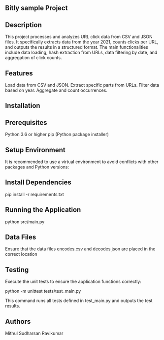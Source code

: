## Bitly sample Project

## Description

This project processes and analyzes URL click data from CSV and JSON files. It specifically extracts data from the year 2021, counts clicks per URL, and outputs the results in a structured format. The main functionalities include data loading, hash extraction from URLs, data filtering by date, and aggregation of click counts.

## Features

Load data from CSV and JSON.
Extract specific parts from URLs.
Filter data based on year.
Aggregate and count occurrences.

## Installation
## Prerequisites

Python 3.6 or higher
pip (Python package installer)

## Setup Environment
It is recommended to use a virtual environment to avoid conflicts with other packages and Python versions:

## Install Dependencies
pip install -r requirements.txt

## Running the Application

python src/main.py

## Data Files

Ensure that the data files encodes.csv and decodes.json are placed in the correct location

## Testing

Execute the unit tests to ensure the application functions correctly:

python -m unittest tests/test_main.py

This command runs all tests defined in test_main.py and outputs the test results.

## Authors

Mithul Sudharsan Ravikumar
